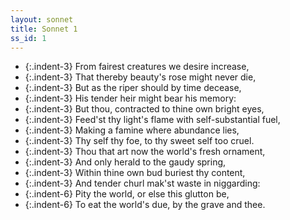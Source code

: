 ```yaml
---
layout: sonnet
title: Sonnet 1
ss_id: 1 
---
```



- {:.indent-3} From fairest creatures we desire increase,
- {:.indent-3} That thereby beauty's rose might never die,
- {:.indent-3} But as the riper should by time decease,
- {:.indent-3} His tender heir might bear his memory:
- {:.indent-3} But thou, contracted to thine own bright eyes,
- {:.indent-3} Feed'st thy light's flame with self-substantial fuel,
- {:.indent-3} Making a famine where abundance lies,
- {:.indent-3} Thy self thy foe, to thy sweet self too cruel.
- {:.indent-3} Thou that art now the world's fresh ornament,
- {:.indent-3} And only herald to the gaudy spring,
- {:.indent-3} Within thine own bud buriest thy content,
- {:.indent-3} And tender churl mak'st waste in niggarding:
- {:.indent-6} Pity the world, or else this glutton be,
- {:.indent-6} To eat the world's due, by the grave and thee.